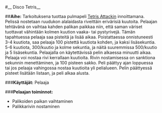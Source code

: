 #__ Disco Tetris__

##__Aihe:__ 
 Tarkoituksena tuottaa pulmapeli [Tetris Attackin](http://www.geek-pride.co.uk/wp-content/uploads/2014/03/tetris-attack-04.png) innoittamana. 
Pelissä nostetaan ruudukon alalaidasta riveittäin erivärisiä kuutoita. Pelaajan tehtävänä on vaihtaa kahden palikan paikkaa niin,
että saman väriset tuottavat vähintään kolmen kuution vaaka- tai pystyrivejä. Tämän tapahtuessa pelaaja saa pisteitä ja lisää aikaa. Poistattaessa
onnistuneesti 3-4 kuutiota, saa pelaaja 100 pistettä kuutiota kohden, ja kaksi lisäsekuntia. 5-6 kuutiota, 300/kuutio ja kolme sekuntia, ja 
näitä suuremmissa 500/kuutio ja 5 lisäsekuntia. Pelaajalla on käytettävissä pelin alkaessa minuutti aikaa. Pelaaja voi nostaa rivi kerrallaan
kuutioita. Rivin nostamisessa on sanktiona sekunnin menettäminen, ja 100 pisteen sakko. Peli päättyy ajan loppuessa tai jos pelaaja vahingossa
nostaa kuutioita yli pelialueen. Pelin päättyessä pisteet lisätään listaan, ja peli alkaa alusta.

###__Käyttäjät:__
 Pelaaja

###__Pelaajan toiminnot:__
* Palikoiden paikan vaihtaminen
* Palikkarivin nostaminen


